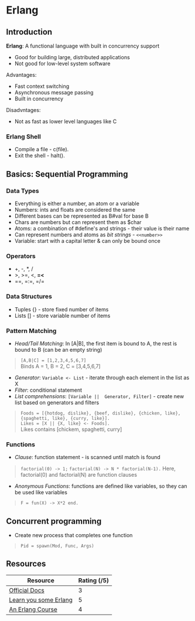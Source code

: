 # Erlang
## Introduction
**Erlang**: A functional language with built in concurrency support
- Good for building large, distributed applications
- Not good for low-level system software

Advantages:
- Fast context switching
- Asynchronous message passing
- Built in concurrency

Disadvntages:
- Not as fast as lower level languages like C

### Erlang Shell
- Compile a file - c(file).
- Exit the shell - halt().

## Basics: Sequential Programming
### Data Types
- Everything is either a number, an atom or a variable
- Numbers: ints and floats are considered the same
- Different bases can be represented as B#val for base B
- Chars are numbers but can represent them as $char
- Atoms: a combination of #define's and strings - their value is their name
- Can represent numbers and atoms as _bit strings_ - `<<number>>`
- Variable: start with a capital letter & can only be bound once

### Operators
- +, -, *, /
- \>, >=, <, **=<**
- ==, =:=, =/=

### Data Structures
- Tuples {} - store fixed number of items
- Lists [] - store variable number of items

### Pattern Matching
- _Head/Tail Matching_: In [A|B], the first item is bound to A, the rest is bound to B (can be an empty string)  
> `[A,B|C] = [1,2,3,4,5,6,7]`  
> Binds A = 1, B = 2, C = [3,4,5,6,7]  

- _Generator_: `Variable <- List` - iterate through each element in the list as X
- _Filter_: conditional statement
- _List comprehensions_: `[Variable ||  Generator, Filter]` - create new list based on generators and filters
> `Foods = [{hotdog, dislike}, {beef, dislike}, {chicken, like}, {spaghetti, like}, {curry, like}].`  
> `Likes = [X || {X, like} <- Foods].`  
> Likes contains [chickem, spaghetti, curry]  

### Functions
- _Clause_: function statement - is scanned until match is found
> `factorial(0) -> 1;` 
> `factorial(N) -> N * factorial(N-1).` 
> Here, factorial(0) and factorial(N) are function clauses 

- _Anonymous Functions_: functions are defined like variables, so they can be used like variables
> `F = fun(X) -> X*2 end.`

## Concurrent programming
- Create new process that completes one function 
> `Pid = spawn(Mod, Func, Args)`


## Resources
Resource | Rating (/5)
--- | ---
[Official Docs](http://erlang.org/documentation/doc-6.4/doc/index.html) | 3
[Learn you some Erlang](https://learnyousomeerlang.com/content) | 5
[An Erlang Course](http://erlang.org/course/course.html) | 4
